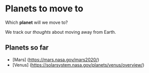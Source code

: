 # Planets to move to

Which **planet** will we move to?

We track our *thoughts* about moving away from Earth.

## Planets so far

* [Mars] (https://mars.nasa.gov/mars2020/)
* [Venus] (https://solarsystem.nasa.gov/planets/venus/overview/)
